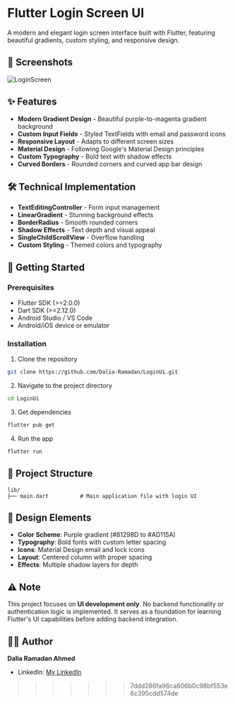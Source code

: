 # Flutter Login Screen UI

A modern and elegant login screen interface built with Flutter, featuring beautiful gradients, custom styling, and responsive design.

## 📱 Screenshots

![LoginScreen](https://github.com/user-attachments/assets/a6ea2a84-bc32-433b-9d34-da29f9d0496d)


## ✨ Features

- **Modern Gradient Design** - Beautiful purple-to-magenta gradient background
- **Custom Input Fields** - Styled TextFields with email and password icons
- **Responsive Layout** - Adapts to different screen sizes
- **Material Design** - Following Google's Material Design principles
- **Custom Typography** - Bold text with shadow effects
- **Curved Borders** - Rounded corners and curved app bar design

## 🛠️ Technical Implementation

- **TextEditingController** - Form input management
- **LinearGradient** - Stunning background effects
- **BorderRadius** - Smooth rounded corners
- **Shadow Effects** - Text depth and visual appeal
- **SingleChildScrollView** - Overflow handling
- **Custom Styling** - Themed colors and typography

## 🚀 Getting Started

### Prerequisites

- Flutter SDK (>=2.0.0)
- Dart SDK (>=2.12.0)
- Android Studio / VS Code
- Android/iOS device or emulator

### Installation

1. Clone the repository
```bash
git clone https://github.com/Dalia-Ramadan/LoginUi.git
```

2. Navigate to the project directory
```bash
cd LoginUi
```

3. Get dependencies
```bash
flutter pub get
```

4. Run the app
```bash
flutter run
```

## 📁 Project Structure

```
lib/
├── main.dart          # Main application file with login UI
```

## 🎨 Design Elements

- **Color Scheme**: Purple gradient (#81298D to #AD115A)
- **Typography**: Bold fonts with custom letter spacing
- **Icons**: Material Design email and lock icons
- **Layout**: Centered column with proper spacing
- **Effects**: Multiple shadow layers for depth


## ⚠️ Note

This project focuses on **UI development only**. No backend functionality or authentication logic is implemented. It serves as a foundation for learning Flutter's UI capabilities before adding backend integration.

## 👨‍💻 Author

**Dalia Ramadan Ahmed**
- LinkedIn: [My LinkedIn](https://www.linkedin.com/in/dalia-ramadan-ahmed-435912252/)
>>>>>>> 7ddd286fa96ca606b0c98bf553e6c395cdd574de
